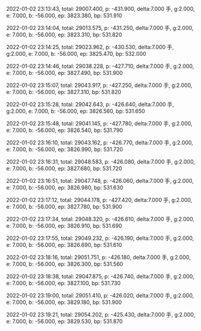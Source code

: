 2022-01-02 23:13:43, total: 29007.400, p: -431.900, delta:7.000 手, g:2.000, e: 7.000, b: -56.000, ep: 3823.380, bp: 531.910

2022-01-02 23:14:04, total: 29013.575, p: -431.250, delta:7.000 手, g:2.000, e: 7.000, b: -56.000, ep: 3823.310, bp: 531.820

2022-01-02 23:14:25, total: 29023.962, p: -430.530, delta:7.000 手, g:2.000, e: 7.000, b: -56.000, ep: 3825.470, bp: 532.000

2022-01-02 23:14:46, total: 29038.228, p: -427.710, delta:7.000 手, g:2.000, e: 7.000, b: -56.000, ep: 3827.490, bp: 531.900

2022-01-02 23:15:07, total: 29043.917, p: -427.250, delta:7.000 手, g:2.000, e: 7.000, b: -56.000, ep: 3827.310, bp: 531.820

2022-01-02 23:15:28, total: 29042.643, p: -426.640, delta:7.000 手, g:2.000, e: 7.000, b: -56.000, ep: 3826.560, bp: 531.650

2022-01-02 23:15:48, total: 29041.145, p: -427.780, delta:7.000 手, g:2.000, e: 7.000, b: -56.000, ep: 3826.540, bp: 531.790

2022-01-02 23:16:10, total: 29043.162, p: -426.770, delta:7.000 手, g:2.000, e: 7.000, b: -56.000, ep: 3826.990, bp: 531.720

2022-01-02 23:16:31, total: 29048.583, p: -426.080, delta:7.000 手, g:2.000, e: 7.000, b: -56.000, ep: 3827.680, bp: 531.720

2022-01-02 23:16:51, total: 29047.748, p: -426.060, delta:7.000 手, g:2.000, e: 7.000, b: -56.000, ep: 3826.980, bp: 531.630

2022-01-02 23:17:12, total: 29044.178, p: -427.420, delta:7.000 手, g:2.000, e: 7.000, b: -56.000, ep: 3827.780, bp: 531.900

2022-01-02 23:17:34, total: 29048.320, p: -426.610, delta:7.000 手, g:2.000, e: 7.000, b: -56.000, ep: 3826.910, bp: 531.690

2022-01-02 23:17:55, total: 29049.232, p: -426.190, delta:7.000 手, g:2.000, e: 7.000, b: -56.000, ep: 3826.690, bp: 531.610

2022-01-02 23:18:16, total: 29051.751, p: -426.180, delta:7.000 手, g:2.000, e: 7.000, b: -56.000, ep: 3826.300, bp: 531.560

2022-01-02 23:18:38, total: 29047.875, p: -426.740, delta:7.000 手, g:2.000, e: 7.000, b: -56.000, ep: 3827.100, bp: 531.730

2022-01-02 23:19:00, total: 29051.410, p: -426.020, delta:7.000 手, g:2.000, e: 7.000, b: -56.000, ep: 3829.180, bp: 531.900

2022-01-02 23:19:21, total: 29054.202, p: -425.430, delta:7.000 手, g:2.000, e: 7.000, b: -56.000, ep: 3829.530, bp: 531.870